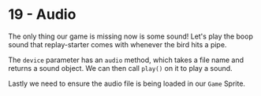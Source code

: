 # 19 - Audio

The only thing our game is missing now is some sound! Let's play the boop sound that replay-starter comes with whenever the bird hits a pipe.

The `device` parameter has an `audio` method, which takes a file name and returns a sound object. We can then call `play()` on it to play a sound.

Lastly we need to ensure the audio file is being loaded in our `Game` Sprite.
